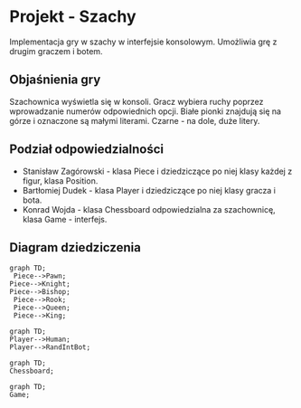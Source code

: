 # Projekt - Szachy

Implementacja gry w szachy w interfejsie konsolowym. Umożliwia grę z drugim graczem i botem.


## Objaśnienia gry

Szachownica wyświetla się w konsoli. Gracz wybiera ruchy poprzez wprowadzanie numerów odpowiednich opcji. Białe pionki znajdują się na górze i oznaczone są małymi literami. Czarne - na dole, duże litery.

## Podział odpowiedzialności

- Stanisław Zagórowski - klasa Piece i dziedziczące po niej klasy każdej z figur, klasa Position.
- Bartłomiej Dudek - klasa Player i dziedziczące po niej klasy gracza i bota.
- Konrad Wojda - klasa Chessboard odpowiedzialna za szachownicę, klasa Game - interfejs.

## Diagram dziedziczenia
```mermaid
graph TD;
 Piece-->Pawn; 
Piece-->Knight;
Piece-->Bishop;
 Piece-->Rook;
 Piece-->Queen;
 Piece-->King;
 ```
 ```mermaid
graph TD;
 Player-->Human; 
Player-->RandIntBot;
 ```
  ```mermaid
graph TD;
 Chessboard; 
 ```
   ```mermaid
graph TD;
 Game; 
 ```
